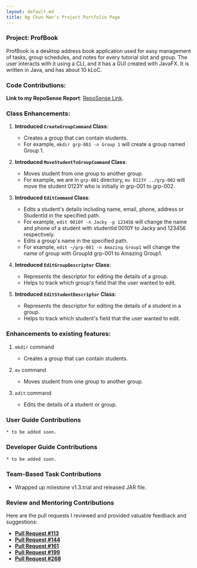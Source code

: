 ```yaml
---
layout: default.md
title: Ng Chun Man's Project Portfolio Page
---
```


### Project: ProfBook

ProfBook is a desktop address book application used for easy management of tasks, group schedules, and notes for every tutorial slot and group. The user interacts with it using a CLI, and it has a GUI created with JavaFX. It is written in Java, and has about 10 kLoC.

### Code Contributions:

**Link to my RepoSense Report**: [RepoSense Link](https://nus-cs2103-ay2324s1.github.io/tp-dashboard/?search=NgChunMan&breakdown=false&sort=groupTitle%20dsc&sortWithin=title&since=2023-09-22&timeframe=commit&mergegroup=&groupSelect=groupByRepos).

### Class Enhancements:

1. **Introduced `CreateGroupCommand` Class**:
   - Creates a group that can contain students.
   - For example, `mkdir grp-001 -n Group 1` will create a group named Group 1.


2. **Introduced `MoveStudentToGroupCommand` Class**:
   - Moves student from one group to another group.
   - For example, we are in `grp-001` directory, `mv 0123Y ../grp-002` will move the student 0123Y who is initially in grp-001 to grp-002.


3. **Introduced `EditCommand` Class**:
   - Edits a student's details including name, email, phone, address or StudentId in the specified path.
   - For example, `edit 0010Y -n Jacky -p 123456` will change the name and phone of a student with studentId 0010Y to Jacky and 123456 respectively.
   - Edits a group's name in the specified path.
   - For example, `edit ~/grp-001 -n Amazing Group1` will change the name of group with GroupId grp-001 to Amazing Group1.


4. **Introduced `EditGroupDescriptor` Class**:
   - Represents the descriptor for editing the details of a group.
   - Helps to track which group's field that the user wanted to edit.


5. **Introduced `EditStudentDescriptor` Class**:
   - Represents the descriptor for editing the details of a student in a group.
   - Helps to track which student's field that the user wanted to edit.


### Enhancements to existing features:
1. `mkdir` command
   * Creates a group that can contain students.


2. `mv` command
   * Moves student from one group to another group.


2. `edit` command
   * Edits the details of a student or group.

### User Guide Contributions
    * to be added soon.

### Developer Guide Contributions
    * to be added soon.

### Team-Based Task Contributions

- Wrapped up milestone v1.3.trial and released JAR file.

### Review and Mentoring Contributions

Here are the pull requests I reviewed and provided valuable feedback and suggestions:
- **[Pull Request #113](https://github.com/AY2324S1-CS2103T-W15-2/tp/pull/113)**
- **[Pull Request #144](https://github.com/AY2324S1-CS2103T-W15-2/tp/pull/144)**
- **[Pull Request #161](https://github.com/AY2324S1-CS2103T-W15-2/tp/pull/161)**
- **[Pull Request #199](https://github.com/AY2324S1-CS2103T-W15-2/tp/pull/199)**
- **[Pull Request #268](https://github.com/AY2324S1-CS2103T-W15-2/tp/pull/268)**


